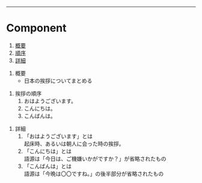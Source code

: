 ___
# Component
1. [概要](#anchor1)
1. [順序](#anchor2)
1. [詳細](#anchor3)

<a id="anchor1"></a>

1. 概要
    - 日本の挨拶についてまとめる

<a id="anchor2"></a>

1. 挨拶の順序
    1. おはようございます。
    1. こんにちは。
    1. こんばんは。

<a id="anchor3"></a>

1. 詳細
    1. 「おはようございます」とは  
    起床時、あるいは朝人に会った時の挨拶。
    1. 「こんにちは」とは  
    語源は「今日は、ご機嫌いかがですか？」が省略されたもの
    1. 「こんばんは」とは  
    語源は「今晩は〇〇ですね。」の後半部分が省略されたもの